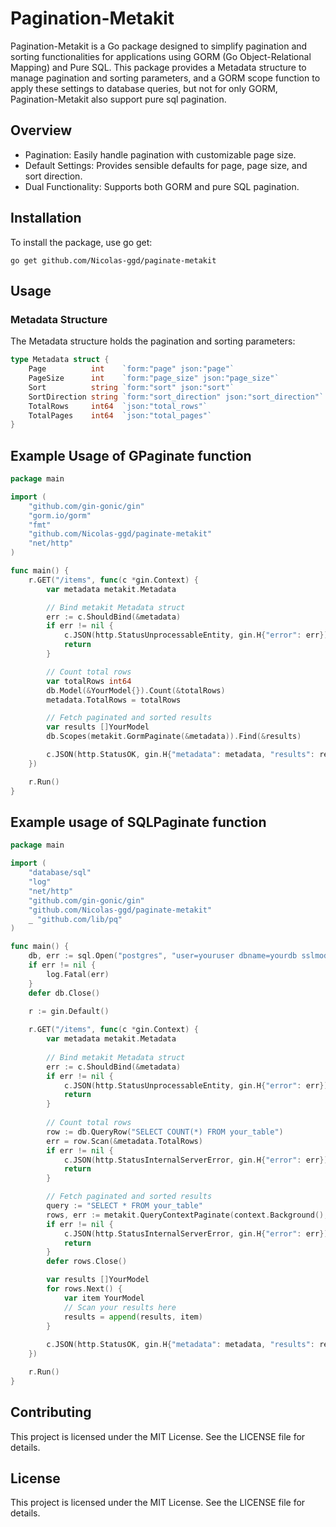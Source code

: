 # Pagination-Metakit
Pagination-Metakit is a Go package designed to simplify pagination and sorting functionalities for applications using GORM (Go Object-Relational Mapping) and Pure SQL. This package provides a Metadata structure to manage pagination and sorting parameters, and a GORM scope function to apply these settings to database queries, but not for only GORM, Pagination-Metakit also support pure sql pagination.

## Overview
- Pagination: Easily handle pagination with customizable page size.
- Default Settings: Provides sensible defaults for page, page size, and sort direction.
- Dual Functionality: Supports both GORM and pure SQL pagination.

## Installation
To install the package, use go get:
```shell
go get github.com/Nicolas-ggd/paginate-metakit
```

## Usage
### Metadata Structure
The Metadata structure holds the pagination and sorting parameters:

```go
type Metadata struct {
    Page          int    `form:"page" json:"page"`
    PageSize      int    `form:"page_size" json:"page_size"`
    Sort          string `form:"sort" json:"sort"`
    SortDirection string `form:"sort_direction" json:"sort_direction"`
    TotalRows     int64  `json:"total_rows"`
    TotalPages    int64  `json:"total_pages"`
}
```
## Example Usage of GPaginate function

```go
package main

import (
	"github.com/gin-gonic/gin"
	"gorm.io/gorm"
	"fmt"
	"github.com/Nicolas-ggd/paginate-metakit"
	"net/http"
)

func main() {
	r.GET("/items", func(c *gin.Context) {
		var metadata metakit.Metadata

		// Bind metakit Metadata struct 
		err := c.ShouldBind(&metadata)
		if err != nil {
			c.JSON(http.StatusUnprocessableEntity, gin.H{"error": err})
			return
		}

		// Count total rows
		var totalRows int64
		db.Model(&YourModel{}).Count(&totalRows)
		metadata.TotalRows = totalRows

		// Fetch paginated and sorted results
		var results []YourModel
		db.Scopes(metakit.GormPaginate(&metadata)).Find(&results)

		c.JSON(http.StatusOK, gin.H{"metadata": metadata, "results": results})
	})

	r.Run()
}

```

## Example usage of SQLPaginate function
```go
package main

import (
    "database/sql"
    "log"
    "net/http"
    "github.com/gin-gonic/gin"
    "github.com/Nicolas-ggd/paginate-metakit"
    _ "github.com/lib/pq"
)

func main() {
    db, err := sql.Open("postgres", "user=youruser dbname=yourdb sslmode=disable")
    if err != nil {
        log.Fatal(err)
    }
    defer db.Close()

    r := gin.Default()
    
    r.GET("/items", func(c *gin.Context) {
        var metadata metakit.Metadata
        
        // Bind metakit Metadata struct
        err := c.ShouldBind(&metadata)
        if err != nil {
            c.JSON(http.StatusUnprocessableEntity, gin.H{"error": err})
            return
        }
        
        // Count total rows
        row := db.QueryRow("SELECT COUNT(*) FROM your_table")
        err = row.Scan(&metadata.TotalRows)
        if err != nil {
            c.JSON(http.StatusInternalServerError, gin.H{"error": err})
            return
        }

        // Fetch paginated and sorted results
        query := "SELECT * FROM your_table"
        rows, err := metakit.QueryContextPaginate(context.Background(), db, 1, query, &metadata)
        if err != nil {
            c.JSON(http.StatusInternalServerError, gin.H{"error": err})
            return
        }
        defer rows.Close()

        var results []YourModel
        for rows.Next() {
            var item YourModel
            // Scan your results here
            results = append(results, item)
        }
        
        c.JSON(http.StatusOK, gin.H{"metadata": metadata, "results": results})
    })

    r.Run()
}

```

## Contributing
This project is licensed under the MIT License. See the LICENSE file for details.

## License
This project is licensed under the MIT License. See the LICENSE file for details.
